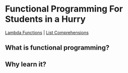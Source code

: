 # Functional Programming For Students in a Hurry

<a href="./lambda.md">Lambda Functions</a> | <a href="./listcomp.md">List Comprehensions</a>

## What is functional programming?

## Why learn it?
